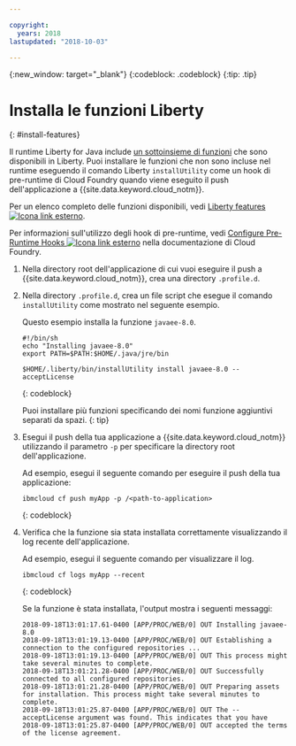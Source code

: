 ```yaml
---

copyright:
  years: 2018
lastupdated: "2018-10-03"

---
```


{:new_window: target="_blank"}
{:codeblock: .codeblock}
{:tip: .tip}

# Installa le funzioni Liberty
{: #install-features}

Il runtime Liberty for Java include [un sottoinsieme di funzioni](libertyFeatures.html#liberty_features) che sono disponibili in Liberty. Puoi installare le funzioni che non sono incluse nel runtime eseguendo il comando Liberty `installUtility` come un hook di pre-runtime di Cloud Foundry quando viene eseguito il push dell'applicazione a {{site.data.keyword.cloud_notm}}.

Per un elenco completo delle funzioni disponibili, vedi [Liberty features ![Icona link esterno](../../icons/launch-glyph.svg "Icona link esterno")](https://www.ibm.com/support/knowledgecenter/SSEQTP_liberty/com.ibm.websphere.wlp.doc/ae/rwlp_feat.html).

Per informazioni sull'utilizzo degli hook di pre-runtime, vedi [Configure Pre-Runtime Hooks ![Icona link esterno](../../icons/launch-glyph.svg "Icona link esterno")](https://docs.cloudfoundry.org/devguide/deploy-apps/deploy-app.html#profile) nella documentazione di Cloud Foundry.

1. Nella directory root dell'applicazione di cui vuoi eseguire il push a {{site.data.keyword.cloud_notm}}, crea una directory `.profile.d`.

1. Nella directory `.profile.d`, crea un file script che esegue il comando `installUtility` come mostrato nel seguente esempio.

   Questo esempio installa la funzione `javaee-8.0`.

   ```
   #!/bin/sh
   echo "Installing javaee-8.0"
   export PATH=$PATH:$HOME/.java/jre/bin

   $HOME/.liberty/bin/installUtility install javaee-8.0 --acceptLicense
   ```
   {: codeblock}

   Puoi installare più funzioni specificando dei nomi funzione aggiuntivi separati da spazi.
   {: tip}

1. Esegui il push della tua applicazione a {{site.data.keyword.cloud_notm}} utilizzando il parametro `-p` per specificare la directory root dell'applicazione.

   Ad esempio, esegui il seguente comando per eseguire il push della tua applicazione:
   ```
   ibmcloud cf push myApp -p /<path-to-application>
   ```
   {: codeblock}

1. Verifica che la funzione sia stata installata correttamente visualizzando il log recente dell'applicazione.

   Ad esempio, esegui il seguente comando per visualizzare il log.
   ```
   ibmcloud cf logs myApp --recent
   ```
   {: codeblock}

    Se la funzione è stata installata, l'output mostra i seguenti messaggi:

    ```
    2018-09-18T13:01:17.61-0400 [APP/PROC/WEB/0] OUT Installing javaee-8.0
    2018-09-18T13:01:19.13-0400 [APP/PROC/WEB/0] OUT Establishing a connection to the configured repositories ...
    2018-09-18T13:01:19.13-0400 [APP/PROC/WEB/0] OUT This process might take several minutes to complete.
    2018-09-18T13:01:21.28-0400 [APP/PROC/WEB/0] OUT Successfully connected to all configured repositories.
    2018-09-18T13:01:21.28-0400 [APP/PROC/WEB/0] OUT Preparing assets for installation. This process might take several minutes to complete.
    2018-09-18T13:01:25.87-0400 [APP/PROC/WEB/0] OUT The --acceptLicense argument was found. This indicates that you have
    2018-09-18T13:01:25.87-0400 [APP/PROC/WEB/0] OUT accepted the terms of the license agreement.
    ```
